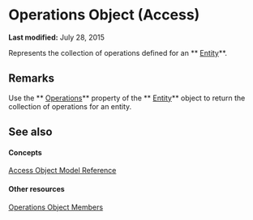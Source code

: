 
# Operations Object (Access)

 **Last modified:** July 28, 2015

Represents the collection of operations defined for an  ** [Entity](fbce3ef6-bca4-92c6-c191-fd89ad33e888.md)**.

## Remarks

Use the  ** [Operations](13113ff7-0f9d-cb50-c603-fede2aea910c.md)** property of the ** [Entity](fbce3ef6-bca4-92c6-c191-fd89ad33e888.md)** object to return the collection of operations for an entity.


## See also


#### Concepts


 [Access Object Model Reference](2de134a4-6c5c-d2a3-8377-f4dd973ba650.md)
#### Other resources


 [Operations Object Members](da0ffa9c-f47b-75fc-3658-3ae8179ccba9.md)
